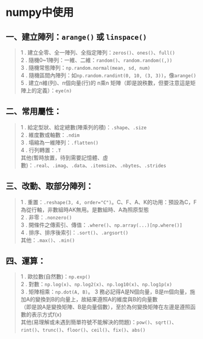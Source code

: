 # numpy中使用<br>

## 一、建立陣列：`arange()` 或 `linspace()`<br>
> 1 . 建立全零、全一陣列、全指定陣列：`zeros()`、`ones()`、`full()`<br>
> 2 . 隨機0~1陣列：一維、二維：`random()`、`random.random((,))`<br>
> 3 . 隨機常態陣列：`np.random.normal(mean, sd, num)`<br>
> 4 . 隨機區間內陣列：如`np.random.randint(0, 10, (3, 3))`，像`arange()`<br>
> 5 . 建立n維(列)、n個向量(行)的 n乘n 矩陣（即是說秩數，但要注意這是矩陣上的定義）：`eye(n)`<br>

## 二、常用屬性：
> 1 . 給定型狀、給定總數(陣乘列的積)：`.shape`、`.size`<br>
> 2 . 維度數或軸數：`.ndim`<br>
> 3 . 塌縮為一維陣列：`.flatten()`<br>
> 4 . 行列轉置：`.T`<br>
> 其他(暫時放置，待到需要記憶體、虛數)：`.real`、`.imag`、`.data`、`.itemsize`、`.nbytes`、`.strides`<br>

## 三、改動、取部分陣列：
> 1 . 重置：`.reshape(3, 4, order="C")`。C、F、A、K的功用：預設為C，F為從行軸，非數組時AK無用。是數組時、A為照原型態<br>
> 2 . 非零：`.nonzero()`<br>
> 3 . 開條件之傳索引、傳值：`.where()`、`np.array(...)[np.where()]`<br>
> 4 . 排序、排序後索引：`.sort()`、`.argsort()`<br>
其他：`.max()`、`.min()`<br>

## 四、運算：
> 1 . 歐拉數(自然數)：`np.exp()`<br>
> 2 . 對數：`np.log(x)`、`np.log2(x)`、`np.log10(x)`、`np.log1p(x)`<br>
> 3 . 矩陣相乘：`np.dot(A, B)`。
> 3 務必記得A是N個向量，B是m個向量，施加A的變換到B的向量上，故結果遵照A的維度與B的向量數<br>
> （即是說A是變換矩陣、B是向量個數），至於為何變換矩陣在左邊是遵照函數的表示方式f(x)<br>
> 其他(易理解或未遇到簡單符號不能解決的問題)：`pow()`、`sqrt()`、`rint()`、`trunc()`、`floor()`、`ceil()`、`fix()`、`abs()`<br>
